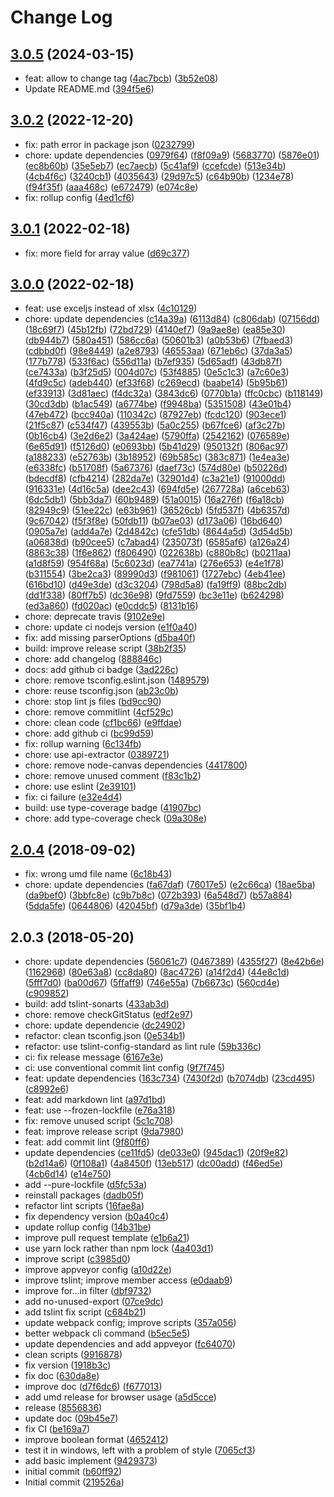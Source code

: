 # Change Log

## [3.0.5](https://github.com/hanquochan/js-excel-template/compare/v3.0.2...v3.0.5) (2024-03-15)
  
* feat: allow to change tag ([4ac7bcb](https://github.com/hanquochan/js-excel-template/commit/4ac7bcb5e6ba4751514aff1c10777783a6ac49fd)) ([3b52e08](https://github.com/hanquochan/js-excel-template/commit/3b52e081aadc52f3b57ca2a49227d9bb89923d9f))
* Update README.md ([394f5e6](https://github.com/hanquochan/js-excel-template/commit/394f5e6d148dc9e766d076e068cff64afa15108f))

## [3.0.2](https://github.com/hanquochan/js-excel-template/compare/v3.0.1...v3.0.2) (2022-12-20)
  
* fix: path error in package json ([0232799](https://github.com/hanquochan/js-excel-template/commit/023279972d39f43e22ccdba5b0851524b50e1a5f))
* chore: update dependencies ([0979f64](https://github.com/hanquochan/js-excel-template/commit/0979f64963c3f333b1508b7295d7504dd8e46cf7)) ([f8f09a9](https://github.com/hanquochan/js-excel-template/commit/f8f09a9e90c5c4f8803dcc52c42b0d7d700229ac)) ([5683770](https://github.com/hanquochan/js-excel-template/commit/568377045763ac89e6e9a60e51897d9a879aa7ff)) ([5876e01](https://github.com/hanquochan/js-excel-template/commit/5876e0194bdb8f0fdf8b5a5f756decdafe44378a)) ([ec8b60b](https://github.com/hanquochan/js-excel-template/commit/ec8b60bbe8825d40aa4ff63749663cb024721b79)) ([35e5eb7](https://github.com/hanquochan/js-excel-template/commit/35e5eb7ae1e103db334713a28b7713871ef6b208)) ([ec7aecb](https://github.com/hanquochan/js-excel-template/commit/ec7aecbadd3b13aa91e72ef3f468a53f30f0b8c5)) ([5c41af9](https://github.com/hanquochan/js-excel-template/commit/5c41af93bf61d736a82b057fef504bfaf7836dc5)) ([ccefcde](https://github.com/hanquochan/js-excel-template/commit/ccefcde189dbcc9278c0cb12a9c629d398e7faaa)) ([513e34b](https://github.com/hanquochan/js-excel-template/commit/513e34b845e1d8c7dbe7a6ba133c4d964cb3b754)) ([4cb4f6c](https://github.com/hanquochan/js-excel-template/commit/4cb4f6c978d739d33b2133a54dad2d3c1aa9815a)) ([3240cb1](https://github.com/hanquochan/js-excel-template/commit/3240cb19b1c4ffc57561e47e4a3e4fb84d2a0f3c)) ([4035643](https://github.com/hanquochan/js-excel-template/commit/403564319e38bdb4472dad57381018a09442d172)) ([29d97c5](https://github.com/hanquochan/js-excel-template/commit/29d97c58400f03ff798479112cdc9f00d6a8781f)) ([c64b90b](https://github.com/hanquochan/js-excel-template/commit/c64b90b080a7c55f0a0988e3f58720f5e6949965)) ([1234e78](https://github.com/hanquochan/js-excel-template/commit/1234e78b7806f778b80d15920bcbb48989b900cd)) ([f94f35f](https://github.com/hanquochan/js-excel-template/commit/f94f35ff1c3acd3ee074f43e167fecfa2c179057)) ([aaa468c](https://github.com/hanquochan/js-excel-template/commit/aaa468cd498fb7323b60b6446709b175ff698049)) ([e672479](https://github.com/hanquochan/js-excel-template/commit/e6724797361e9b920c840743a2ea2696a5b43e72)) ([e074c8e](https://github.com/hanquochan/js-excel-template/commit/e074c8e3b73746d0c5f4c2d1b9896a7f89f86af9))
* fix: rollup config ([4ed1cf6](https://github.com/hanquochan/js-excel-template/commit/4ed1cf6feca6a713901fc33d16a6bed2671e0cf5))

## [3.0.1](https://github.com/hanquochan/js-excel-template/compare/v3.0.0...v3.0.1) (2022-02-18)
  
* fix: more field for array value ([d69c377](https://github.com/hanquochan/js-excel-template/commit/d69c377d738f34dd71fb9a969727566b6c79a92e))

## [3.0.0](https://github.com/hanquochan/js-excel-template/compare/v2.0.4...v3.0.0) (2022-02-18)
  
* feat: use exceljs instead of xlsx ([4c10129](https://github.com/hanquochan/js-excel-template/commit/4c101298aaba3adefc2c950d42d1b1d18f9edae9))
* chore: update dependencies ([c14a39a](https://github.com/hanquochan/js-excel-template/commit/c14a39a7ac02c4ba2a19b3cad03384ed60a1a916)) ([6113d84](https://github.com/hanquochan/js-excel-template/commit/6113d8431db6111184ad229ea2b4fe24624d1c3a)) ([c806dab](https://github.com/hanquochan/js-excel-template/commit/c806dab3b0ee7ddcb079b2964334841d65a3676b)) ([07156dd](https://github.com/hanquochan/js-excel-template/commit/07156ddf2bb3159735ec0d17ec2ac23bd1d84821)) ([18c69f7](https://github.com/hanquochan/js-excel-template/commit/18c69f70c3e2ba49db45f496e42ec7c0cf2a8c3e)) ([45b12fb](https://github.com/hanquochan/js-excel-template/commit/45b12fbd80700b6d74d5404c0c6542cec57603aa)) ([72bd729](https://github.com/hanquochan/js-excel-template/commit/72bd72989e59f8a646579a7d7a356e14c3d24de9)) ([4140ef7](https://github.com/hanquochan/js-excel-template/commit/4140ef7a24af18564dabc9a1098e3acc0ab011c5)) ([9a9ae8e](https://github.com/hanquochan/js-excel-template/commit/9a9ae8e76be7b8f46c405e0f95996a1962c15514)) ([ea85e30](https://github.com/hanquochan/js-excel-template/commit/ea85e301d37f197ad19d387f1fb1084cedc88404)) ([db944b7](https://github.com/hanquochan/js-excel-template/commit/db944b752b244a16638fa2fb30f9acc21e031e32)) ([580a451](https://github.com/hanquochan/js-excel-template/commit/580a4510f7fe46454be39e88121c5bcbd9b07fc3)) ([586cc6a](https://github.com/hanquochan/js-excel-template/commit/586cc6a6f85563f79ba70b014d4c5a4642041d01)) ([50601b3](https://github.com/hanquochan/js-excel-template/commit/50601b3d65fc259c45380739353d5034212d14bb)) ([a0b53b6](https://github.com/hanquochan/js-excel-template/commit/a0b53b6555672bc1b76d8365c357db6a914883df)) ([7fbaed3](https://github.com/hanquochan/js-excel-template/commit/7fbaed3e9c84895a52daad3d5f6d031cd93aaaa0)) ([cdbbd0f](https://github.com/hanquochan/js-excel-template/commit/cdbbd0f63c3fdfebbf1c2233c40fc2747589aa9d)) ([98e8449](https://github.com/hanquochan/js-excel-template/commit/98e8449edb0c94e3941d31ff87371cdcb62156b1)) ([a2e8793](https://github.com/hanquochan/js-excel-template/commit/a2e87932a4c46e6dcd7bb87072fb942d0042c5e6)) ([46553aa](https://github.com/hanquochan/js-excel-template/commit/46553aa77f1f951d40b2572ad03a60b2bffa8269)) ([671eb6c](https://github.com/hanquochan/js-excel-template/commit/671eb6c77c376acf6221a22c92d068f491b04243)) ([37da3a5](https://github.com/hanquochan/js-excel-template/commit/37da3a5a448bf79c693f2672ee551dca249271e9)) ([177b778](https://github.com/hanquochan/js-excel-template/commit/177b778a6111180fa2653ccbbc6bb04100406577)) ([533f6ac](https://github.com/hanquochan/js-excel-template/commit/533f6ac6e4c7fb4800bab72f57df1f2d7258e79a)) ([556d11a](https://github.com/hanquochan/js-excel-template/commit/556d11a3daa53958f335e4c0a7f87e61933ecb9b)) ([b7ef935](https://github.com/hanquochan/js-excel-template/commit/b7ef93557c362aca37d4278b527ed439844d85a0)) ([5d65adf](https://github.com/hanquochan/js-excel-template/commit/5d65adfa9b8f10763de717968afc228173968fd0)) ([43db87f](https://github.com/hanquochan/js-excel-template/commit/43db87fce8e3e11fafc3d48315c2795a785a0dd5)) ([ce7433a](https://github.com/hanquochan/js-excel-template/commit/ce7433a6f2ce87c13ce2e67655ef1d1ce8cfae25)) ([b3f25d5](https://github.com/hanquochan/js-excel-template/commit/b3f25d50ce07b188ffdf41030044ed610c4f6316)) ([004d07c](https://github.com/hanquochan/js-excel-template/commit/004d07c5325041829d40faa33d2918d49872cf48)) ([53f4885](https://github.com/hanquochan/js-excel-template/commit/53f488560f00d6087a77463d7c8a377015464153)) ([0e5c1c3](https://github.com/hanquochan/js-excel-template/commit/0e5c1c30b54ebff547f4fefe89fd400179c8f80f)) ([a7c60e3](https://github.com/hanquochan/js-excel-template/commit/a7c60e3a2241b635f4bd9c1ee6750a28db26ba0e)) ([4fd9c5c](https://github.com/hanquochan/js-excel-template/commit/4fd9c5cf2a4cb82ab96bb34e35f424c16302c80d)) ([adeb440](https://github.com/hanquochan/js-excel-template/commit/adeb4403a57bf6620c2e6240574c7c515ee1167e)) ([ef33f68](https://github.com/hanquochan/js-excel-template/commit/ef33f688b7a0abefa75f64abf97d0f20c423ef98)) ([c269ecd](https://github.com/hanquochan/js-excel-template/commit/c269ecda8045bd008ec94ec7177b1f960f54ad46)) ([baabe14](https://github.com/hanquochan/js-excel-template/commit/baabe14e85975fb71471b480dd0294b327fd3b88)) ([5b95b61](https://github.com/hanquochan/js-excel-template/commit/5b95b61d6483ac00026ee2c9d47a26c76c12c841)) ([ef33913](https://github.com/hanquochan/js-excel-template/commit/ef339130b3a33b6575aa0e0c4137f3803358bd72)) ([3d81aec](https://github.com/hanquochan/js-excel-template/commit/3d81aecad4a06ca773520a09eee7f0c15215d741)) ([f4dc32a](https://github.com/hanquochan/js-excel-template/commit/f4dc32ad8a2e91f8454a63b8d5946b1e5bb3030d)) ([3843dc6](https://github.com/hanquochan/js-excel-template/commit/3843dc6e9b643e18a579fc6bdc548f27a0b6911b)) ([0770b1a](https://github.com/hanquochan/js-excel-template/commit/0770b1a8f2ca88e7195f47d284a3e8f2e7051dca)) ([ffc0cbc](https://github.com/hanquochan/js-excel-template/commit/ffc0cbca54881bbaa38004698a8cc6e04540f6af)) ([b118149](https://github.com/hanquochan/js-excel-template/commit/b11814968880bb07f602156155847710dddfc0a8)) ([30cd3db](https://github.com/hanquochan/js-excel-template/commit/30cd3db01c0d931e721f732b709143a1fb55f2da)) ([b1ac549](https://github.com/hanquochan/js-excel-template/commit/b1ac549e8ed8bf5056986713d9843b6adb7105f6)) ([a6774be](https://github.com/hanquochan/js-excel-template/commit/a6774be4d602baf0d75ff1cca06a4e51378fc660)) ([f9948ba](https://github.com/hanquochan/js-excel-template/commit/f9948bab82c5884f23349505e8f401a967d69a52)) ([5351508](https://github.com/hanquochan/js-excel-template/commit/53515081dc4c4c484d1f83642f88a43a00c6a937)) ([43e01b4](https://github.com/hanquochan/js-excel-template/commit/43e01b4aac858d1f3783e21fedf8e82d084f6f1b)) ([47eb472](https://github.com/hanquochan/js-excel-template/commit/47eb472a02c08cb8acaf44f3c66ce1751d558406)) ([bcc940a](https://github.com/hanquochan/js-excel-template/commit/bcc940a75055aa8bcd2fd05970eb5d9f9ddf0814)) ([110342c](https://github.com/hanquochan/js-excel-template/commit/110342ce943c3651d117fc5c75355dc5d15d16c2)) ([87927eb](https://github.com/hanquochan/js-excel-template/commit/87927eb19c02132859fee327060086c31e738cc7)) ([fcdc120](https://github.com/hanquochan/js-excel-template/commit/fcdc1205913ebbfc5399e20c1fcb2cd5e5f9d8c8)) ([903ece1](https://github.com/hanquochan/js-excel-template/commit/903ece13b11792984d4af7ac83bf09c01534375a)) ([21f5c87](https://github.com/hanquochan/js-excel-template/commit/21f5c878c404ab331e6d49e8ace411b65ae9e5dd)) ([c534f47](https://github.com/hanquochan/js-excel-template/commit/c534f4700a466cf20ca6c6e7bb5f75c96d9dd960)) ([439553b](https://github.com/hanquochan/js-excel-template/commit/439553b0d4b9094698fab278843fd73884107eea)) ([5a0c255](https://github.com/hanquochan/js-excel-template/commit/5a0c255fae08a0f166a9652904df985089512d89)) ([b67fce6](https://github.com/hanquochan/js-excel-template/commit/b67fce67f2400dbc7ad1e6fd900885f5d3bcc618)) ([af3c27b](https://github.com/hanquochan/js-excel-template/commit/af3c27b6856324890b603e1586737216ecc0e129)) ([0b16cb4](https://github.com/hanquochan/js-excel-template/commit/0b16cb419cec0ed29f01d392673198dda8a29b83)) ([3e2d6e2](https://github.com/hanquochan/js-excel-template/commit/3e2d6e21b60de4b9befda44e784041d0db45a8ae)) ([3a424ae](https://github.com/hanquochan/js-excel-template/commit/3a424ae0d406f44434a6882df481c441030ccf34)) ([5790ffa](https://github.com/hanquochan/js-excel-template/commit/5790ffaa541575480762855e3c26274c0a23f0ea)) ([2542162](https://github.com/hanquochan/js-excel-template/commit/25421627e87da8344f6f8e4b20520eeea7c5aec1)) ([076589e](https://github.com/hanquochan/js-excel-template/commit/076589ebbcc9c341828c71e04eed889f307f7e47)) ([6e65d91](https://github.com/hanquochan/js-excel-template/commit/6e65d919815637dc47e1b57884d8166daf9889bb)) ([f5126d0](https://github.com/hanquochan/js-excel-template/commit/f5126d08e19fcbf3be3770d8bc2e54f4957bb774)) ([e0693bb](https://github.com/hanquochan/js-excel-template/commit/e0693bb54cb5a173045ee4a10acb919ca6b8105f)) ([5b41d29](https://github.com/hanquochan/js-excel-template/commit/5b41d29b0c11a028b73c447a674e9314cac1a916)) ([950132f](https://github.com/hanquochan/js-excel-template/commit/950132fd1c07857ad927079baf66a8f84760c28f)) ([806ac97](https://github.com/hanquochan/js-excel-template/commit/806ac97f84055b8fef6cafd6e2a6a660b6947eb8)) ([a188233](https://github.com/hanquochan/js-excel-template/commit/a18823392e6ad69e16841d2aeea5726dd9afa15a)) ([e52763b](https://github.com/hanquochan/js-excel-template/commit/e52763bdad1da397152cd7973169faf8d87d3465)) ([3b18952](https://github.com/hanquochan/js-excel-template/commit/3b189520164598cb7167520a5d9a043431bbdeca)) ([69b585c](https://github.com/hanquochan/js-excel-template/commit/69b585ce8742a93d6985899cd713f0037f873049)) ([383c871](https://github.com/hanquochan/js-excel-template/commit/383c8712dcb4e969f5025205d948daf32d80f790)) ([1e4ea3e](https://github.com/hanquochan/js-excel-template/commit/1e4ea3eff7db8e800456e8015e28e8735ce30184)) ([e6338fc](https://github.com/hanquochan/js-excel-template/commit/e6338fcf185d3835a8fb10263ec1abf1fee6ed6d)) ([b51708f](https://github.com/hanquochan/js-excel-template/commit/b51708f00d7cc300390c5943d570ae8c35364980)) ([5a67376](https://github.com/hanquochan/js-excel-template/commit/5a67376f6bb06e2883eb778a58e34b10d3507b63)) ([daef73c](https://github.com/hanquochan/js-excel-template/commit/daef73c0d862542e0fd0b2ebb7cfe3c85f00de83)) ([574d80e](https://github.com/hanquochan/js-excel-template/commit/574d80edc953e746a0c49ecaa57afe8936b3c770)) ([b50226d](https://github.com/hanquochan/js-excel-template/commit/b50226d0b4530f4ef7d202cc04d8749a6e2b5f54)) ([bdecdf8](https://github.com/hanquochan/js-excel-template/commit/bdecdf800c25e7f73d7cda27caea6de32549371d)) ([cfb4214](https://github.com/hanquochan/js-excel-template/commit/cfb4214bf77d7e6f8a426f0c0d45cc210af05489)) ([282da7e](https://github.com/hanquochan/js-excel-template/commit/282da7e1444e718fadacc9e55ccca794913a7575)) ([32901d4](https://github.com/hanquochan/js-excel-template/commit/32901d42ceda43e678c0b97a735b2b3827d5103f)) ([c3a21e1](https://github.com/hanquochan/js-excel-template/commit/c3a21e1b515d9709315aee9d3a6250e1dae0a4fe)) ([91000dd](https://github.com/hanquochan/js-excel-template/commit/91000ddb5b3f14666e8aee8e852c0204934313f3)) ([916331e](https://github.com/hanquochan/js-excel-template/commit/916331e971e3f590b25df543eabfc8e2e2654d3f)) ([4d16c5a](https://github.com/hanquochan/js-excel-template/commit/4d16c5ac1e2c69568fbc9b1ad7f935877fdbb1c1)) ([dee2c43](https://github.com/hanquochan/js-excel-template/commit/dee2c430dde6d4fc07c3069fca8bc45886bff1d8)) ([694fd5e](https://github.com/hanquochan/js-excel-template/commit/694fd5e5192cbe4177e751c0bc0bc78ca674d397)) ([267728a](https://github.com/hanquochan/js-excel-template/commit/267728a37aeb7cd8d704613edafa6e188c1fe77c)) ([a6ceb63](https://github.com/hanquochan/js-excel-template/commit/a6ceb631ed5e90e5f9097aa396cb1b5630e69808)) ([6dc5db1](https://github.com/hanquochan/js-excel-template/commit/6dc5db10df2de0493a289d9e6e1e6a299f96a3f3)) ([5bb3da7](https://github.com/hanquochan/js-excel-template/commit/5bb3da7a6eae15210404160ddba005b3af1d4e14)) ([60b9489](https://github.com/hanquochan/js-excel-template/commit/60b9489e46d75bfb38642b623e441dcfe9c00fa2)) ([51a0015](https://github.com/hanquochan/js-excel-template/commit/51a00156bf0c89f6bc5ae5d902d1b6f671842fdf)) ([16a276f](https://github.com/hanquochan/js-excel-template/commit/16a276f3895adf10cfac43b6f4276a394674b147)) ([f6a18cb](https://github.com/hanquochan/js-excel-template/commit/f6a18cbb085e1aaa4f7bf9c702a303038c7b15b7)) ([82949c9](https://github.com/hanquochan/js-excel-template/commit/82949c994bd8ae5ebc67b0d6863712d2d186828d)) ([51ee22c](https://github.com/hanquochan/js-excel-template/commit/51ee22c7ceff1bdfe98883c01da2e788a94d7c31)) ([e63b961](https://github.com/hanquochan/js-excel-template/commit/e63b9611aa1a21d5311f56bc559e1dafb6773603)) ([36526cb](https://github.com/hanquochan/js-excel-template/commit/36526cbb9ca5b0660bc1334592afaf7faea64d5a)) ([5fd537f](https://github.com/hanquochan/js-excel-template/commit/5fd537fa26620c95440e1fcd1d457ca89c7c8123)) ([4b6357d](https://github.com/hanquochan/js-excel-template/commit/4b6357d3e05c1aacc23e1afe151dda5a78fcfdb0)) ([9c67042](https://github.com/hanquochan/js-excel-template/commit/9c670429227314e22fafcb160ceec266fa08bbd2)) ([f5f3f8e](https://github.com/hanquochan/js-excel-template/commit/f5f3f8e0a169751cd150f52f11b8ac97752516e7)) ([50fdb11](https://github.com/hanquochan/js-excel-template/commit/50fdb1137fcdb6be55fe9b0bde252549253beed3)) ([b07ae03](https://github.com/hanquochan/js-excel-template/commit/b07ae0312b514b8655d6159109d57d3661b05f2d)) ([d173a06](https://github.com/hanquochan/js-excel-template/commit/d173a060885313e78f498a1d02332d3eaba04bbf)) ([16bd640](https://github.com/hanquochan/js-excel-template/commit/16bd64051ee8a206bdc3257635ef2ef4f028f5d3)) ([0905a7e](https://github.com/hanquochan/js-excel-template/commit/0905a7e1c2d55d105cf210e4c7bd5a309a2bdf7b)) ([add4a7e](https://github.com/hanquochan/js-excel-template/commit/add4a7e47cd240c0c47041062a57919ca1661cc2)) ([2d4842c](https://github.com/hanquochan/js-excel-template/commit/2d4842ce48804072696b06eb34b1dd5ff6871852)) ([cfe51db](https://github.com/hanquochan/js-excel-template/commit/cfe51dbe900ad31baad2de9b4d992c1475077d05)) ([8644a5d](https://github.com/hanquochan/js-excel-template/commit/8644a5d8ffe8bcb952702f39aeb79bada210f250)) ([3d54d5b](https://github.com/hanquochan/js-excel-template/commit/3d54d5b698fa2b6dfc95a335543e2ece0cda6546)) ([a06838d](https://github.com/hanquochan/js-excel-template/commit/a06838d4ae48d950d166616582e758b9be9389a4)) ([b90cee5](https://github.com/hanquochan/js-excel-template/commit/b90cee5a96c5f68e98340032d93d131d647ce5ee)) ([c7abad4](https://github.com/hanquochan/js-excel-template/commit/c7abad4a6323534cdb31a4cf9807a65e5bf3f5bf)) ([235073f](https://github.com/hanquochan/js-excel-template/commit/235073f40851963cf33bbe1cbc2955982f7ee7c7)) ([6585af6](https://github.com/hanquochan/js-excel-template/commit/6585af67a59a454eef596ceceb5efeca979b3a70)) ([a126a24](https://github.com/hanquochan/js-excel-template/commit/a126a24209574f89c1159366d14d1b9ce5ea17a7)) ([8863c38](https://github.com/hanquochan/js-excel-template/commit/8863c38cbdc379e209b640649061efd8e459d75f)) ([1f6e862](https://github.com/hanquochan/js-excel-template/commit/1f6e862b571e321307ec5e68d374ce1bbb3903f3)) ([f806490](https://github.com/hanquochan/js-excel-template/commit/f806490cb2e036445611141609d2e5cae04b2d72)) ([022638b](https://github.com/hanquochan/js-excel-template/commit/022638b3e951beb26276e21462ff1a8eaa543977)) ([c880b8c](https://github.com/hanquochan/js-excel-template/commit/c880b8c8724f98d678147e64a14f2ae5e397b6ef)) ([b0211aa](https://github.com/hanquochan/js-excel-template/commit/b0211aacde86901784ea4d70409de6d9c1583fc7)) ([a1d8f59](https://github.com/hanquochan/js-excel-template/commit/a1d8f59ef201e412e4c48c7779faad2a44d6b081)) ([954f68a](https://github.com/hanquochan/js-excel-template/commit/954f68a77b34c9dd16e818262554bafe18a0ded8)) ([5c6023d](https://github.com/hanquochan/js-excel-template/commit/5c6023dbcf3b3aede2424fd72d8c1cc3542647b2)) ([ea7741a](https://github.com/hanquochan/js-excel-template/commit/ea7741a94c2ba9b18398a6721e78cf0584871b8c)) ([276e653](https://github.com/hanquochan/js-excel-template/commit/276e653b78f65c4b77ee8d64cc792a7d521b8d8a)) ([e4e1f78](https://github.com/hanquochan/js-excel-template/commit/e4e1f78d2485c40f5a83218910fc13258e2ca228)) ([b311554](https://github.com/hanquochan/js-excel-template/commit/b31155492be315132b59567dbd7b410b6291d38b)) ([3be2ca3](https://github.com/hanquochan/js-excel-template/commit/3be2ca3fcbb324da2b7b619ad434f1b1a6e3947d)) ([89990d3](https://github.com/hanquochan/js-excel-template/commit/89990d34cebf733dc3b942e04072a474589e5034)) ([f981061](https://github.com/hanquochan/js-excel-template/commit/f981061777a5554436ad11f793c71a606ca7bdc0)) ([1727ebc](https://github.com/hanquochan/js-excel-template/commit/1727ebca481af5563551056a1cf92b74affaceb2)) ([4eb41ee](https://github.com/hanquochan/js-excel-template/commit/4eb41ee742bac89a845268696dd76899798c3e30)) ([616bd10](https://github.com/hanquochan/js-excel-template/commit/616bd10193ad90b9124febdc23ae8f9cc740e019)) ([d49e3de](https://github.com/hanquochan/js-excel-template/commit/d49e3de82c073ee78f01c66db209086002481bce)) ([d3c3204](https://github.com/hanquochan/js-excel-template/commit/d3c320429f7372151283f2517cbc37b10068764a)) ([798d5a8](https://github.com/hanquochan/js-excel-template/commit/798d5a8896b49dc5758440623891b241de57ad8a)) ([fa19ff9](https://github.com/hanquochan/js-excel-template/commit/fa19ff9f0d5a203be674dfcea4f7787f74fbe7a3)) ([88bc2db](https://github.com/hanquochan/js-excel-template/commit/88bc2db5050a929b2017aede5dd87d7d18940e42)) ([dd1f338](https://github.com/hanquochan/js-excel-template/commit/dd1f33888ede718d49f5384e180bb3611eb4b1c9)) ([80ff7b5](https://github.com/hanquochan/js-excel-template/commit/80ff7b5b443e38b4ef049be5e06edaf0da5af283)) ([dc36e98](https://github.com/hanquochan/js-excel-template/commit/dc36e98e5fb2b8a7f9be1dd64cf27d5bfba3465f)) ([9fd7559](https://github.com/hanquochan/js-excel-template/commit/9fd7559825d5d33f0248569eb7dbf7c56c9b8034)) ([bc3e11e](https://github.com/hanquochan/js-excel-template/commit/bc3e11e2b2af569a191a50e72d33ab5092fdfc2e)) ([b624298](https://github.com/hanquochan/js-excel-template/commit/b624298185da9e6c0b4ed40ce200b5ed309af828)) ([ed3a860](https://github.com/hanquochan/js-excel-template/commit/ed3a860a46d07c98187c65bfadb29264dd17bc90)) ([fd020ac](https://github.com/hanquochan/js-excel-template/commit/fd020ac4f99f908df2f4943208373234e727ed96)) ([e0cddc5](https://github.com/hanquochan/js-excel-template/commit/e0cddc5764ee738c3adf75f95185c9e787c03f59)) ([8131b16](https://github.com/hanquochan/js-excel-template/commit/8131b161bd347fab4e814f7e9580f5d12e5e4b25))
* chore: deprecate travis ([9102e9e](https://github.com/hanquochan/js-excel-template/commit/9102e9eaafcd8c3d838752c182750b78d3ad2758))
* chore: update ci nodejs version ([e1f0a40](https://github.com/hanquochan/js-excel-template/commit/e1f0a40b0b0281283809a4411cf3ba985356634d))
* fix: add missing parserOptions ([d5ba40f](https://github.com/hanquochan/js-excel-template/commit/d5ba40fcc93d6a5fa78ddd9d41d4803f7fff8612))
* build: improve release script ([38b2f35](https://github.com/hanquochan/js-excel-template/commit/38b2f3519ec42e861fe1f3bcaf853a1a02e170c7))
* chore: add changelog ([888846c](https://github.com/hanquochan/js-excel-template/commit/888846c4f3aa21d8525471ff6e7a94181b7ff3b2))
* docs: add github ci badge ([3ad226c](https://github.com/hanquochan/js-excel-template/commit/3ad226cb1a09cba2dd34c3d3f1cdd0242752a0b7))
* chore: remove tsconfig.eslint.json ([1489579](https://github.com/hanquochan/js-excel-template/commit/1489579212735f2dc7553c06c82c61ee9dd73a67))
* chore: reuse tsconfig.json ([ab23c0b](https://github.com/hanquochan/js-excel-template/commit/ab23c0b751e8a91e78113701469a362140253138))
* chore: stop lint js files ([bd9cc90](https://github.com/hanquochan/js-excel-template/commit/bd9cc9003e85968edd683c3c96ed50348c68c937))
* chore: remove commitlint ([4cf529c](https://github.com/hanquochan/js-excel-template/commit/4cf529c2883788a4588fe5ce104d9dabaee2e907))
* chore: clean code ([cf1bc66](https://github.com/hanquochan/js-excel-template/commit/cf1bc669aeb56db22c8fed423c5e4f1185a6053e)) ([e9ffdae](https://github.com/hanquochan/js-excel-template/commit/e9ffdaeb655b646289b09055a78b59bfbaeb8dbf))
* chore: add github ci ([bc99d59](https://github.com/hanquochan/js-excel-template/commit/bc99d59b127bbbbd710eccd664a40a52bc71501f))
* fix: rollup warning ([6c134fb](https://github.com/hanquochan/js-excel-template/commit/6c134fb1bec1cdd5d4b958202a334324f2a61f0b))
* chore: use api-extractor ([0389721](https://github.com/hanquochan/js-excel-template/commit/0389721526752f35a2de5e369a1ff9b72096b3df))
* chore: remove node-canvas dependencies ([4417800](https://github.com/hanquochan/js-excel-template/commit/441780068fee3537ea5c56773f94a681b698d0f8))
* chore: remove unused comment ([f83c1b2](https://github.com/hanquochan/js-excel-template/commit/f83c1b2936f79c691a02e62aa5aa1b223f98a5d6))
* chore: use eslint ([2e39101](https://github.com/hanquochan/js-excel-template/commit/2e391013531b7991f8200ade98c8da105d7e59b0))
* fix: ci failure ([e32e4d4](https://github.com/hanquochan/js-excel-template/commit/e32e4d4a9fc440af1654e0ad4bf967f6c488c6a5))
* build: use type-coverage badge ([41907bc](https://github.com/hanquochan/js-excel-template/commit/41907bce7fdcebdce70cb0d9568b55528967b8f6))
* chore: add type-coverage check ([09a308e](https://github.com/hanquochan/js-excel-template/commit/09a308eef6f6ee65bc20aff844064dfcfcb7389a))

## [2.0.4](https://github.com/hanquochan/js-excel-template/compare/v2.0.3...v2.0.4) (2018-09-02)
  
* fix: wrong umd file name ([6c18b43](https://github.com/hanquochan/js-excel-template/commit/6c18b4341e83cc99945cf035a1676dce3105c949))
* chore: update dependencies ([fa67daf](https://github.com/hanquochan/js-excel-template/commit/fa67daf1313c94826c1c348d4f60d5c8db18ffdf)) ([76017e5](https://github.com/hanquochan/js-excel-template/commit/76017e5ec95bd2fc590f4d6153d9230357d33fa0)) ([e2c66ca](https://github.com/hanquochan/js-excel-template/commit/e2c66ca3b9e68a9362eb89a665dfb4f2815a48ee)) ([18ae5ba](https://github.com/hanquochan/js-excel-template/commit/18ae5ba89cbf5334f35484097f61b698baf4fa3b)) ([da9bef0](https://github.com/hanquochan/js-excel-template/commit/da9bef083b63ac0276171db0d720620ec62c660a)) ([3bbfc8e](https://github.com/hanquochan/js-excel-template/commit/3bbfc8ed919ed7498652bbb80fb4e6630a48a54c)) ([c9b7b8c](https://github.com/hanquochan/js-excel-template/commit/c9b7b8cd92fb42af136625bc1043599d99fc4b2e)) ([072b393](https://github.com/hanquochan/js-excel-template/commit/072b393e4598661505113535fd660b7e51b0be79)) ([6a548d7](https://github.com/hanquochan/js-excel-template/commit/6a548d7dcda53e0cd0e2d0bd88dd4472250a60b7)) ([b57a884](https://github.com/hanquochan/js-excel-template/commit/b57a884d53623e77079e627ccec66e8c84f71afe)) ([5dda5fe](https://github.com/hanquochan/js-excel-template/commit/5dda5feda449fdcc78a2a00e4ae175dc091b5abe)) ([0644806](https://github.com/hanquochan/js-excel-template/commit/064480665107d16d9d89d4570925dd77248f8c50)) ([42045bf](https://github.com/hanquochan/js-excel-template/commit/42045bf41f75205e3adfa61d0eaab473d6cf4813)) ([d79a3de](https://github.com/hanquochan/js-excel-template/commit/d79a3de87935b219a7874a628417385bd9656efc)) ([35bf1b4](https://github.com/hanquochan/js-excel-template/commit/35bf1b4490b47db9dc0e95a81985fc8d3a600b9d))

## 2.0.3 (2018-05-20)
  
* chore: update dependencies ([56061c7](https://github.com/hanquochan/js-excel-template/commit/56061c760ec17f76ec4223001a69017113d82d9a)) ([0467389](https://github.com/hanquochan/js-excel-template/commit/0467389407a93463eb27dfd617eb195f5fece168)) ([4355f27](https://github.com/hanquochan/js-excel-template/commit/4355f27aa418b7fab551b22ce4465e2abf60517a)) ([8e42b6e](https://github.com/hanquochan/js-excel-template/commit/8e42b6ee45745db56f25f4327653951203283734)) ([1162968](https://github.com/hanquochan/js-excel-template/commit/1162968afd689e402755f61d21168b4cdbfddab4)) ([80e63a8](https://github.com/hanquochan/js-excel-template/commit/80e63a82fad63dc7d074409bf72b1904c9fc5a5e)) ([cc8da80](https://github.com/hanquochan/js-excel-template/commit/cc8da802f1d5db879ff324abb70ae9e5b4684292)) ([8ac4726](https://github.com/hanquochan/js-excel-template/commit/8ac4726f43043062ba7c75575c44324f660fcd80)) ([a14f2d4](https://github.com/hanquochan/js-excel-template/commit/a14f2d40d6714db9d1a55108704d678a275672e2)) ([44e8c1d](https://github.com/hanquochan/js-excel-template/commit/44e8c1daf30d75948d2751146970475993516e24)) ([5fff7d0](https://github.com/hanquochan/js-excel-template/commit/5fff7d0cfd3b7ac4939475e45285fe5a0d11bcd3)) ([ba00d67](https://github.com/hanquochan/js-excel-template/commit/ba00d67cddd17f6124c7b3ee1f342ee486012f93)) ([5ffaff9](https://github.com/hanquochan/js-excel-template/commit/5ffaff9ab7dc1645912d0daa54ccc1c3ea15e235)) ([746e55a](https://github.com/hanquochan/js-excel-template/commit/746e55af025975775e3cc13668cdb8ef2e162292)) ([7b6673c](https://github.com/hanquochan/js-excel-template/commit/7b6673c20e906ef6159f79fe5d71f9d1bc0f9e16)) ([560cd4e](https://github.com/hanquochan/js-excel-template/commit/560cd4e7d12c76d0e68945321abd9e8d9da7465d)) ([c909852](https://github.com/hanquochan/js-excel-template/commit/c90985224c194dc67fbefd4551ee1399eff1a627))
* build: add tslint-sonarts ([433ab3d](https://github.com/hanquochan/js-excel-template/commit/433ab3df7cf90cd7301d6235677e7fe5a01b6537))
* chore: remove checkGitStatus ([edf2e97](https://github.com/hanquochan/js-excel-template/commit/edf2e97b1c123e73768e71eba751f46c17bfac7c))
* chore: update dependencie ([dc24902](https://github.com/hanquochan/js-excel-template/commit/dc24902d50484f5f1b73b5c5694aeab345dcaa42))
* refactor: clean tsconfig.json ([0e534b1](https://github.com/hanquochan/js-excel-template/commit/0e534b1a99546bbf05850e84e79aa32e270a1f1f))
* refactor: use tslint-config-standard as lint rule ([59b336c](https://github.com/hanquochan/js-excel-template/commit/59b336cdfef025d1c9083c34e952aaed3878beec))
* ci: fix release message ([6167e3e](https://github.com/hanquochan/js-excel-template/commit/6167e3e294aff5e15db527a2c8fbcf6fcf2eac8c))
* ci: use conventional commit lint config ([9f7f745](https://github.com/hanquochan/js-excel-template/commit/9f7f745caff815f1eff16eb6e244270533bcdfff))
* feat: update dependencies ([163c734](https://github.com/hanquochan/js-excel-template/commit/163c7348b8ee07cc2ae7f7a99f275c44a273546a)) ([7430f2d](https://github.com/hanquochan/js-excel-template/commit/7430f2decc7f81c2a753838667a6f0a2e8fa091f)) ([b7074db](https://github.com/hanquochan/js-excel-template/commit/b7074dba8fe72c99eaae51272013dd0356a8bff8)) ([23cd495](https://github.com/hanquochan/js-excel-template/commit/23cd495032f39241efb35482a3a047d4da7f0e91)) ([c8992e6](https://github.com/hanquochan/js-excel-template/commit/c8992e6b2a5df60e18f67aa4a73f45079ad8e924))
* feat: add markdown lint ([a97d1bd](https://github.com/hanquochan/js-excel-template/commit/a97d1bd988dae8142f1ff36a378760d4bb34b86b))
* feat: use --frozen-lockfile ([e76a318](https://github.com/hanquochan/js-excel-template/commit/e76a3188140e46ae8b7239b681b641bd0a0eca8e))
* fix: remove unused script ([5c1c708](https://github.com/hanquochan/js-excel-template/commit/5c1c7083b16b637e32b47e6cde06147eff2b4544))
* feat: improve release script ([9da7980](https://github.com/hanquochan/js-excel-template/commit/9da79809ebf81b3ed13f2423350072e8392cb5e9))
* feat: add commit lint ([9f80ff6](https://github.com/hanquochan/js-excel-template/commit/9f80ff6053111c34b5d7e150b07d7353257c2082))
* update dependencies ([ce11fd5](https://github.com/hanquochan/js-excel-template/commit/ce11fd57b50c3b19088ae8a4ffee7c1dfebeacb5)) ([de033e0](https://github.com/hanquochan/js-excel-template/commit/de033e0b5d40f7119a489058eb9b3f7d2233a0dc)) ([945dac1](https://github.com/hanquochan/js-excel-template/commit/945dac1e48d2086b5801969cf360e41daa8c206d)) ([20f9e82](https://github.com/hanquochan/js-excel-template/commit/20f9e82d28cd82fda726d3f03091d91332890cc8)) ([b2d14a6](https://github.com/hanquochan/js-excel-template/commit/b2d14a6660c8d753db751a841a801836b81e6c13)) ([0f108a1](https://github.com/hanquochan/js-excel-template/commit/0f108a14352375c4ee8f9ebc8193fcc2db2d0190)) ([4a8450f](https://github.com/hanquochan/js-excel-template/commit/4a8450fc0bab563ddbd2f89661bd3efb41bbb7ec)) ([13eb517](https://github.com/hanquochan/js-excel-template/commit/13eb517b90363b4b8ec6f7ab1ed489e1bb16b203)) ([dc00add](https://github.com/hanquochan/js-excel-template/commit/dc00addf84a6ec0e65921e0ee0caa827ff7c6c7a)) ([f46ed5e](https://github.com/hanquochan/js-excel-template/commit/f46ed5ea0d45672c17e6a4d6a20876d625e505e6)) ([4cb6d14](https://github.com/hanquochan/js-excel-template/commit/4cb6d149cd9d14d9b70ae7c717daebceee4c6af2)) ([e14e750](https://github.com/hanquochan/js-excel-template/commit/e14e750f9be2aa920c072a78a13e045967802e9b))
* add --pure-lockfile ([d5fc53a](https://github.com/hanquochan/js-excel-template/commit/d5fc53ac8c2bf6c4cbdcbdef92267fd3af6a0128))
* reinstall packages ([dadb05f](https://github.com/hanquochan/js-excel-template/commit/dadb05fe520c2adf36d9ddca02a37fa11e40e4d7))
* refactor lint scripts ([16fae8a](https://github.com/hanquochan/js-excel-template/commit/16fae8a0b44da32ca46ddc1366fb77223bfd436b))
* fix dependency version ([b0a40c4](https://github.com/hanquochan/js-excel-template/commit/b0a40c47657b20126dc4f8f5835e66b70d6b77fa))
* update rollup config ([14b31be](https://github.com/hanquochan/js-excel-template/commit/14b31bedb7d144fbda94b42cc351f9c9656869e9))
* improve pull request template ([e1b6a21](https://github.com/hanquochan/js-excel-template/commit/e1b6a214b35320ce938935675ec2e16a3e2b900e))
* use yarn lock rather than npm lock ([4a403d1](https://github.com/hanquochan/js-excel-template/commit/4a403d133cb058622ef098514d162b75ac1155c8))
* improve script ([c3985d0](https://github.com/hanquochan/js-excel-template/commit/c3985d09e8a5007836c89a18ef101533c9ce8cfa))
* improve appveyor config ([a10d22e](https://github.com/hanquochan/js-excel-template/commit/a10d22ea15525634cc7c0aa90baad2856483d49c))
* improve tslint; improve member access ([e0daab9](https://github.com/hanquochan/js-excel-template/commit/e0daab935d461c95e048e86e2b2459949b00f6dc))
* improve for...in filter ([dbf9732](https://github.com/hanquochan/js-excel-template/commit/dbf9732f49d012fae77aabfa821c86a33f576b6c))
* add no-unused-export ([07ce9dc](https://github.com/hanquochan/js-excel-template/commit/07ce9dc878c007a16b47a181862fb61b7ff8ba59))
* add tslint fix script ([c684b21](https://github.com/hanquochan/js-excel-template/commit/c684b21b0123bd53455ec6c24e6411f0592ba2ed))
* update webpack config; improve scripts ([357a056](https://github.com/hanquochan/js-excel-template/commit/357a0565298200d445f5b849758d9a036e49a62d))
* better webpack cli command ([b5ec5e5](https://github.com/hanquochan/js-excel-template/commit/b5ec5e5f8625d24d934a5295ec439bd17f9c5e06))
* update dependencies and add appveyor ([fc64070](https://github.com/hanquochan/js-excel-template/commit/fc64070a435441d8ec4e0f7755f4f9f9991261dd))
* clean scripts ([9916878](https://github.com/hanquochan/js-excel-template/commit/9916878775839fcc70d065c45140b45f6bb3a090))
* fix version ([1918b3c](https://github.com/hanquochan/js-excel-template/commit/1918b3c606cf46a5ef812b77b5de1630e668923e))
* fix doc ([630da8e](https://github.com/hanquochan/js-excel-template/commit/630da8e1ba69846ca80227b7b5fde092c4721c09))
* improve doc ([d7f6dc6](https://github.com/hanquochan/js-excel-template/commit/d7f6dc656ba30616b531d120923dac9c5a29f5e5)) ([f677013](https://github.com/hanquochan/js-excel-template/commit/f6770139629c0978d40c3b986130b745c0c56b58))
* add umd release for browser usage ([a5d5cce](https://github.com/hanquochan/js-excel-template/commit/a5d5cce1ff8bc465014311d703d2c2e84b0a5c4b))
* release ([8556836](https://github.com/hanquochan/js-excel-template/commit/85568366d7f9f36d952a95599174b8a6dae9cbef))
* update doc ([09b45e7](https://github.com/hanquochan/js-excel-template/commit/09b45e70b0cf04dca2eaed13ec5ca2fbbbe2dc4f))
* fix CI ([be169a7](https://github.com/hanquochan/js-excel-template/commit/be169a7bf8dd39f1b0ed21ac18459112cb6d7600))
* improve boolean format ([4652412](https://github.com/hanquochan/js-excel-template/commit/46524126c2062185702484ccf4ff7ae8d7955c94))
* test it in windows, left with a problem of style ([7065cf3](https://github.com/hanquochan/js-excel-template/commit/7065cf3f72dd5df1aca8a6924f1d6bba7fc7e4fc))
* add basic implement ([9429373](https://github.com/hanquochan/js-excel-template/commit/94293736d15edf36a6444c0849c74f14a1a29488))
* initial commit ([b60ff92](https://github.com/hanquochan/js-excel-template/commit/b60ff92803f3072889f704fc27f422aa45bc1407))
* Initial commit ([219526a](https://github.com/hanquochan/js-excel-template/commit/219526ac03713f733eb43d6100dfa7e1ac08c5af))
